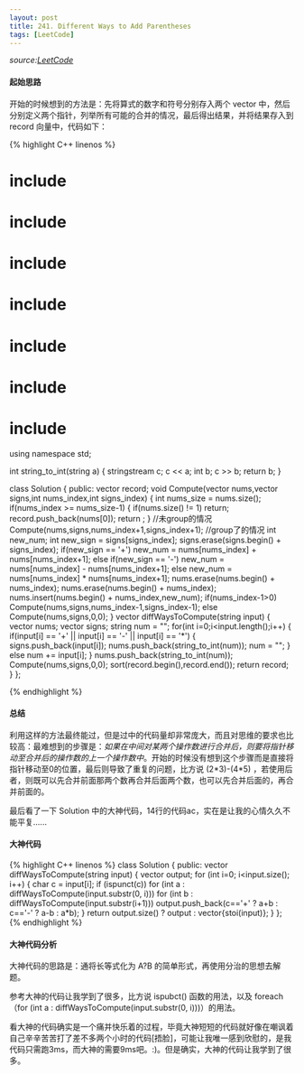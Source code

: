 ```yaml
---
layout: post
title: 241. Different Ways to Add Parentheses
tags: [LeetCode]
---
```


*source:[LeetCode][1]*

#### 起始思路
开始的时候想到的方法是：先将算式的数字和符号分别存入两个 vector 中，然后分别定义两个指针，列举所有可能的合并的情况，最后得出结果，并将结果存入到 record 向量中，代码如下：


{% highlight C++ linenos %}
# include<iostream>
# include<cstdio>
# include<stack>
# include<string>
# include<queue>
# include<deque>
# include<sstream>

using namespace std;



int string\_to\_int(string a)
{
	stringstream c;
	c << a;
	int b;
	c >> b;
	return b;
}


class Solution {
public:
vector<int> record;
	void Compute(vector<int> nums,vector<char> signs,int nums_index,int signs_index)
	{
	    int nums_size = nums.size();
	    if(nums_index >= nums_size-1)
	    {
	        if(nums.size() != 1) return;
	              record.push_back(nums[0]);
	        return ;
	    }
	    //未group的情况
	    Compute(nums,signs,nums_index+1,signs_index+1);
	    //group了的情况
	    int new_num;
	    int new_sign = signs[signs_index];
	    signs.erase(signs.begin() + signs_index);
	    if(new_sign == '+')
	        new_num = nums[nums_index] + nums[nums_index+1];
	    else if(new_sign == '-')
	        new_num = nums[nums_index] - nums[nums_index+1];
	    else 
	        new_num = nums[nums_index] * nums[nums_index+1];
	    nums.erase(nums.begin() + nums_index);
	    nums.erase(nums.begin() + nums_index);
	    nums.insert(nums.begin() + nums_index,new_num);
	    if(nums_index-1>0)
	        Compute(nums,signs,nums_index-1,signs_index-1);
	    else
	        Compute(nums,signs,0,0);
	}
	vector<int> diffWaysToCompute(string input) {
	    vector<int> nums;
	    vector<char> signs;
	    string num = "";
	    for(int i=0;i<input.length();i++)
	    {
	        if(input[i] == '+' || input[i] == '-' || input[i] == '*')
	        {
	            signs.push_back(input[i]);
	            nums.push_back(string_to_int(num));
	            num = "";
	        }
	        else
	            num += input[i];
	    }
	    nums.push_back(string_to_int(num));
	    Compute(nums,signs,0,0);
	    sort(record.begin(),record.end());
	    return record;
	}
};

{% endhighlight %}
 

#### 总结
利用这样的方法最终能过，但是过中的代码量却非常庞大，而且对思维的要求也比较高：最难想到的步骤是：*如果在中间对某两个操作数进行合并后，则要将指针移动至合并后的操作数的上一个操作数中*。开始的时候没有想到这个步骤而是直接将指针移动至0的位置，最后则导致了重复的问题，比方说 (2\*3)-(4\*5) ，若使用后者，则既可以先合并前面那两个数再合并后面两个数，也可以先合并后面的，再合并前面的。

最后看了一下 Solution 中的大神代码，14行的代码ac，实在是让我的心情久久不能平复......

#### 大神代码

 
{% highlight C++ linenos %}
class Solution {
public:
	vector<int> diffWaysToCompute(string input) {
	    vector<int> output;
	    for (int i=0; i<input.size(); i++) {
	        char c = input[i];
	        if (ispunct(c))
	            for (int a : diffWaysToCompute(input.substr(0, i)))
	                for (int b : diffWaysToCompute(input.substr(i+1)))
	                    output.push_back(c=='+' ? a+b : c=='-' ? a-b : a*b);
	    }
	    return output.size() ? output : vector<int>{stoi(input)};
}
};
{% endhighlight %}

#### 大神代码分析
大神代码的思路是：通将长等式化为 A?B 的简单形式，再使用分治的思想去解题。

参考大神的代码让我学到了很多，比方说 ispubct() 函数的用法，以及 foreach （for (int a : diffWaysToCompute(input.substr(0, i)))）的用法。


看大神的代码确实是一个痛并快乐着的过程，毕竟大神短短的代码就好像在嘲讽着自己辛辛苦苦打了差不多两个小时的代码[捂脸]，可能让我唯一感到欣慰的，是我代码只需跑3ms，而大神的需要9ms吧。:)。但是确实，大神的代码让我学到了很多。

[1]:	https://leetcode.com/problems/different-ways-to-add-parentheses/?tab=Description
